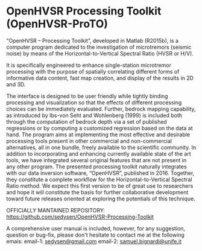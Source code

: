 # OpenHVSR Processing Toolkit (OpenHVSR-ProTO)
"OpenHVSR – Processing Toolkit”, developed in Matlab (R2015b), is a computer program dedicated to the investigation of microtremors (seismic noise)
by means of the Horizontal-to-Vertical Spectral Ratio (HVSR or H/V). 

It is specifically engineered to enhance single-station microtremor processing with the purpose of spatially correlating different forms of informative data content, 
fast map creation, and display of the results in 2D and 3D. 

The interface is designed to be user friendly while tightly binding processing and visualization so that the effects of different processing choices can be immediately evaluated. 
Further, bedrock mapping capability, as introduced by Ibs-von Seht and Wohlenberg (1999) is included both through the computation of bedrock depth via 
a set of published regressions or by computing a customized regression based on the data at hand. 
The program aims at implementing the most effective and desirable processing tools present in other commercial and non-commercial alternatives, 
all in one bundle, freely available to the scientific community. 
In ad­dition to incorporating and enhancing currently available state of the art tools, we have integrated several original features that are not present in any other program. 
The presented processing toolkit naturally integrates with our data inversion software, “OpenHVSR”, published in 2016. 
Together, they constitute a complete workflow for the Horizontal-to-Vertical Spectral Ratio method. 
We expect this first version to be of great use to researchers and hope it will constitute the basis for further collaborative development toward future releases 
oriented at exploring the potentials of this technique.

OFFICIALLY MANTAINED REPOSITORY: https://github.com/sedysen/OpenHVSR-Processing-Toolkit

A comprehensive user manual is included,
however, for any suggestion, question or bug-fix, please don't hesitate to contact me at the following emais:
email-1: sedysen@gmail.com
email-2: samuel.bignardi@unife.it

